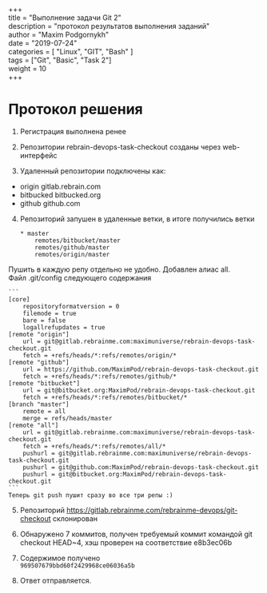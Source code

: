 ﻿+++  
title = "Выполнение задачи Git 2"  
description = "протокол результатов выполнения заданий"  
author = "Maxim Podgornykh"  
date = "2019-07-24"  
categories = [ "Linux", "GIT", "Bash" ]  
tags = ["Git", "Basic", "Task 2"]  
weight = 10  
+++

Протокол решения
========================

1. Регистрация выполнена ренее

2. Репозитории rebrain-devops-task-checkout созданы через web-интерфейс

3. Удаленный репозитории подключены как:
 - origin gitlab.rebrain.com
 - bitbucked bitbucked.org
 - github github.com

4. Репозиторий запушен в удаленные ветки, в итоге получились ветки
    ``` 
    * master
        remotes/bitbucket/master
        remotes/github/master
        remotes/origin/master
    ```
  Пушить в каждую репу отдельно не удобно. Добавлен алиас all.   
  Файл .git/config следующего содержания  

    ```
    [core]    
	    repositoryformatversion = 0
	    filemode = true
	    bare = false
	    logallrefupdates = true
    [remote "origin"]
	    url = git@gitlab.rebrainme.com:maximuniverse/rebrain-devops-task-checkout.git
	    fetch = +refs/heads/*:refs/remotes/origin/*
    [remote "github"]
	    url = https://github.com/MaximPod/rebrain-devops-task-checkout.git
	    fetch = +refs/heads/*:refs/remotes/github/*
    [remote "bitbucket"]
	    url = git@bitbucket.org:MaximPod/rebrain-devops-task-checkout.git
	    fetch = +refs/heads/*:refs/remotes/bitbucket/*
    [branch "master"]
	    remote = all
	    merge = refs/heads/master
    [remote "all"]
	    url = git@gitlab.rebrainme.com:maximuniverse/rebrain-devops-task-checkout.git
	    fetch = +refs/heads/*:refs/remotes/all/*
	    pushurl = git@gitlab.rebrainme.com:maximuniverse/rebrain-devops-task-checkout.git
	    pushurl = git@github.com:MaximPod/rebrain-devops-task-checkout.git
	    pushurl = git@bitbucket.org:MaximPod/rebrain-devops-task-checkout.git
    ```  	
    Теперь git push пушит сразу во все три репы :)


5. Репозиторий https://gitlab.rebrainme.com/rebrainme-devops/git-checkout склонирован

6. Обнаружено 7 коммитов, получен требуемый коммит командой
git checkout HEAD~4, хэш проверен на соответствие e8b3ec06b  
 
7. Содержимое получено  
`969507679bbd60f2429968ce06036a5b`

8. Ответ отправляется.
